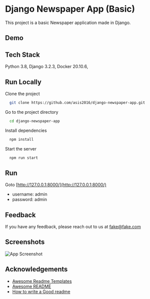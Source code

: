 
# Django Newspaper App (Basic)
This project is a basic Newspaper application made in Django.


## Demo


  
## Tech Stack
Python 3.8, Django 3.2.3, Docker 20.10.6,

  
## Run Locally

Clone the project

```bash
  git clone https://github.com/asis2016/django-newspaper-app.git
```

Go to the project directory

```bash
  cd django-newspaper-app
```

Install dependencies

```bash
  npm install
```

Start the server

```bash
  npm run start
```

## Run
Goto [http://127.0.0.1:8000/](http://127.0.0.1:8000/)
- username: admin
- password: admin
  
## Feedback

If you have any feedback, please reach out to us at fake@fake.com

  
## Screenshots

![App Screenshot](https://via.placeholder.com/468x300?text=App+Screenshot+Here)

  
## Acknowledgements

 - [Awesome Readme Templates](https://awesomeopensource.com/project/elangosundar/awesome-README-templates)
 - [Awesome README](https://github.com/matiassingers/awesome-readme)
 - [How to write a Good readme](https://bulldogjob.com/news/449-how-to-write-a-good-readme-for-your-github-project)

  